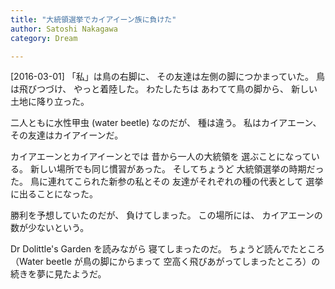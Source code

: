 ```yaml
---
title: "大統領選挙でカイアイーン族に負けた"
author: Satoshi Nakagawa
category: Dream

---
```


[2016-03-01]  「私」は鳥の右脚に、
その友達は左側の脚につかまっていた。
鳥は飛びつづけ、
やっと着陸した。
わたしたちは
あわてて鳥の脚から、
新しい土地に降り立った。

 二人ともに水性甲虫 (water beetle) なのだが、
種は違う。
私はカイアエーン、
その友達はカイアイーンだ。

 カイアエーンとカイアイーンとでは
昔から一人の大統領を
選ぶことになっている。
新しい場所でも同じ慣習があった。
そしてちょうど
大統領選挙の時期だった。
鳥に連れてこられた新参の私とその
友達がそれぞれの種の代表として
選挙に出ることになった。

 勝利を予想していたのだが、
負けてしまった。
この場所には、
カイアエーンの数が少ないという。

<!--more-->

 Dr Dolittle's Garden を読みながら
寝てしまったのだ。
ちょうど読んでたところ
（Water beetle が鳥の脚にからまって
空高く飛びあがってしまったところ）の
続きを夢に見たようだ。

